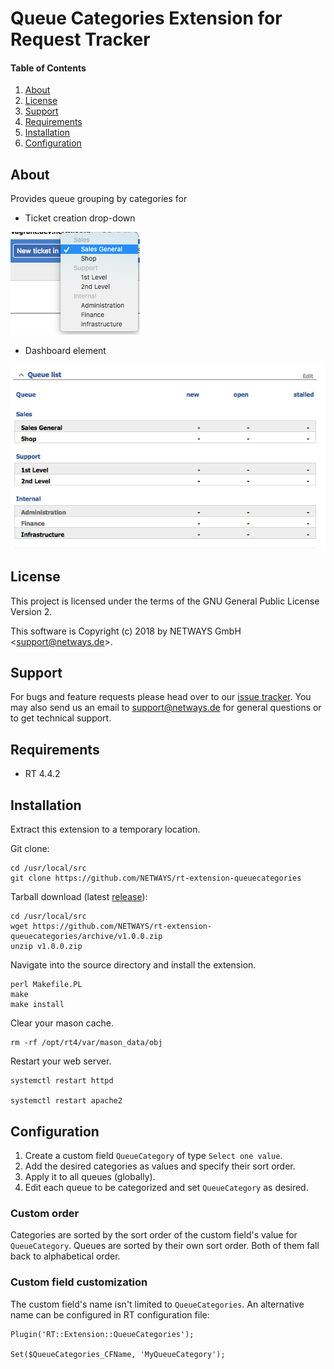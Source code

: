 # Queue Categories Extension for Request Tracker

#### Table of Contents

1. [About](#about)
2. [License](#license)
3. [Support](#support)
4. [Requirements](#requirements)
5. [Installation](#installation)
6. [Configuration](#configuration)

## About

Provides queue grouping by categories for

- Ticket creation drop-down

![Create new ticket](doc/new-ticket.png)

- Dashboard element

![Queues stats](doc/stats.png)

## License

This project is licensed under the terms of the GNU General Public License Version 2.

This software is Copyright (c) 2018 by NETWAYS GmbH <[support@netways.de](mailto:support@netways.de)>.

## Support

For bugs and feature requests please head over to our [issue tracker](https://github.com/NETWAYS/rt-extension-queuecategories/issues).
You may also send us an email to [support@netways.de](mailto:support@netways.de) for general questions or to get technical support.

## Requirements

- RT 4.4.2

## Installation

Extract this extension to a temporary location.

Git clone:

```
cd /usr/local/src
git clone https://github.com/NETWAYS/rt-extension-queuecategories
```

Tarball download (latest [release](https://github.com/NETWAYS/rt-extension-queuecategories/releases/latest)):

```
cd /usr/local/src
wget https://github.com/NETWAYS/rt-extension-queuecategories/archive/v1.0.0.zip
unzip v1.0.0.zip
```

Navigate into the source directory and install the extension.

```
perl Makefile.PL
make
make install
```

Clear your mason cache.

```
rm -rf /opt/rt4/var/mason_data/obj
```

Restart your web server.

```
systemctl restart httpd

systemctl restart apache2
```

## Configuration

1. Create a custom field `QueueCategory` of type `Select one value`.
2. Add the desired categories as values and specify their sort order.
3. Apply it to all queues (globally).
4. Edit each queue to be categorized and set `QueueCategory` as desired.

### Custom order

Categories are sorted by the sort order of the custom field's value for `QueueCategory`.
Queues are sorted by their own sort order.
Both of them fall back to alphabetical order.

### Custom field customization

The custom field's name isn't limited to `QueueCategories`.
An alternative name can be configured in RT configuration file:

```
Plugin('RT::Extension::QueueCategories');

Set($QueueCategories_CFName, 'MyQueueCategory');
```
